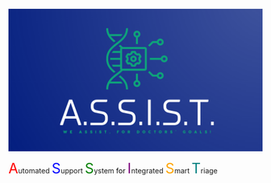 ![Logo](logo.png)

<span style="font-size: 2em; color: red;">A</span>utomated 
<span style="font-size: 2em; color: blue;">S</span>upport 
<span style="font-size: 2em; color: green;">S</span>ystem 
<span style="font-size: 1em; color: black;">for</span> 
<span style="font-size: 2em; color: purple;">I</span>ntegrated 
<span style="font-size: 2em; color: orange;">S</span>mart 
<span style="font-size: 2em; color: teal;">T</span>riage
